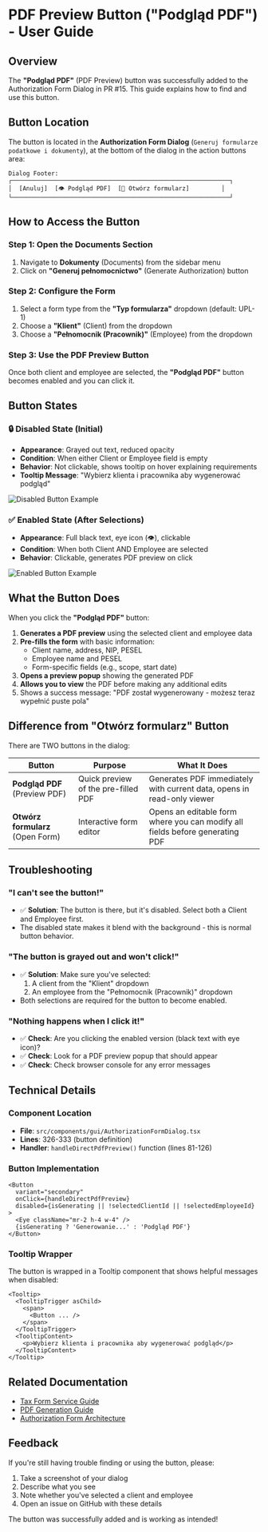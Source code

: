 # PDF Preview Button ("Podgląd PDF") - User Guide

## Overview

The **"Podgląd PDF"** (PDF Preview) button was successfully added to the Authorization Form Dialog in PR #15. This guide explains how to find and use this button.

## Button Location

The button is located in the **Authorization Form Dialog** (`Generuj formularze podatkowe i dokumenty`), at the bottom of the dialog in the action buttons area:

```
Dialog Footer:
┌─────────────────────────────────────────────────────────────┐
│  [Anuluj]  [👁️ Podgląd PDF]  [📄 Otwórz formularz]         │
└─────────────────────────────────────────────────────────────┘
```

## How to Access the Button

### Step 1: Open the Documents Section
1. Navigate to **Dokumenty** (Documents) from the sidebar menu
2. Click on **"Generuj pełnomocnictwo"** (Generate Authorization) button

### Step 2: Configure the Form
1. Select a form type from the **"Typ formularza"** dropdown (default: UPL-1)
2. Choose a **"Klient"** (Client) from the dropdown
3. Choose a **"Pełnomocnik (Pracownik)"** (Employee) from the dropdown

### Step 3: Use the PDF Preview Button
Once both client and employee are selected, the **"Podgląd PDF"** button becomes enabled and you can click it.

## Button States

### 🔒 Disabled State (Initial)
- **Appearance**: Grayed out text, reduced opacity
- **Condition**: When either Client or Employee field is empty
- **Behavior**: Not clickable, shows tooltip on hover explaining requirements
- **Tooltip Message**: "Wybierz klienta i pracownika aby wygenerować podgląd"

![Disabled Button Example](https://github.com/user-attachments/assets/ccfd8072-f2af-4b99-b40f-d9cd1258a73f)

### ✅ Enabled State (After Selections)
- **Appearance**: Full black text, eye icon (👁️), clickable
- **Condition**: When both Client AND Employee are selected
- **Behavior**: Clickable, generates PDF preview on click

![Enabled Button Example](https://github.com/user-attachments/assets/3b3fefc7-2244-4581-abef-d7f820289b91)

## What the Button Does

When you click the **"Podgląd PDF"** button:

1. **Generates a PDF preview** using the selected client and employee data
2. **Pre-fills the form** with basic information:
   - Client name, address, NIP, PESEL
   - Employee name and PESEL
   - Form-specific fields (e.g., scope, start date)
3. **Opens a preview popup** showing the generated PDF
4. **Allows you to view** the PDF before making any additional edits
5. Shows a success message: "PDF został wygenerowany - możesz teraz wypełnić puste pola"

## Difference from "Otwórz formularz" Button

There are TWO buttons in the dialog:

| Button | Purpose | What It Does |
|--------|---------|-------------|
| **Podgląd PDF** (Preview PDF) | Quick preview of the pre-filled PDF | Generates PDF immediately with current data, opens in read-only viewer |
| **Otwórz formularz** (Open Form) | Interactive form editor | Opens an editable form where you can modify all fields before generating PDF |

## Troubleshooting

### "I can't see the button!"
- ✅ **Solution**: The button is there, but it's disabled. Select both a Client and Employee first.
- The disabled state makes it blend with the background - this is normal button behavior.

### "The button is grayed out and won't click!"
- ✅ **Solution**: Make sure you've selected:
  1. A client from the "Klient" dropdown
  2. An employee from the "Pełnomocnik (Pracownik)" dropdown
- Both selections are required for the button to become enabled.

### "Nothing happens when I click it!"
- ✅ **Check**: Are you clicking the enabled version (black text with eye icon)?
- ✅ **Check**: Look for a PDF preview popup that should appear
- ✅ **Check**: Check browser console for any error messages

## Technical Details

### Component Location
- **File**: `src/components/gui/AuthorizationFormDialog.tsx`
- **Lines**: 326-333 (button definition)
- **Handler**: `handleDirectPdfPreview()` function (lines 81-126)

### Button Implementation
```tsx
<Button 
  variant="secondary" 
  onClick={handleDirectPdfPreview} 
  disabled={isGenerating || !selectedClientId || !selectedEmployeeId}
>
  <Eye className="mr-2 h-4 w-4" />
  {isGenerating ? 'Generowanie...' : 'Podgląd PDF'}
</Button>
```

### Tooltip Wrapper
The button is wrapped in a Tooltip component that shows helpful messages when disabled:
```tsx
<Tooltip>
  <TooltipTrigger asChild>
    <span>
      <Button ... />
    </span>
  </TooltipTrigger>
  <TooltipContent>
    <p>Wybierz klienta i pracownika aby wygenerować podgląd</p>
  </TooltipContent>
</Tooltip>
```

## Related Documentation

- [Tax Form Service Guide](../features/TAX_FORM_SERVICE_GUIDE.md)
- [PDF Generation Guide](PDF_GENERATION_GUIDE.md)
- [Authorization Form Architecture](../features/TAX_FORM_ARCHITECTURE.md)

## Feedback

If you're still having trouble finding or using the button, please:
1. Take a screenshot of your dialog
2. Describe what you see
3. Note whether you've selected a client and employee
4. Open an issue on GitHub with these details

The button was successfully added and is working as intended!
